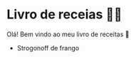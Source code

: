 # Livro de receias :man_cook:

Olá! Bem vindo ao meu livro de receitas :wave:

- Strogonoff de frango
